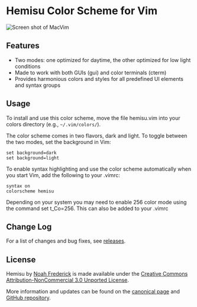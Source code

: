 Hemisu Color Scheme for Vim
===========================

![Screen shot of MacVim](http://farm7.static.flickr.com/6101/6342657394_209d6847e8_z.jpg)

Features
--------

- Two modes: one optimized for daytime, the other optimized for low light conditions
- Made to work with both GUIs (gui) and color terminals (cterm)
- Provides harmonious colors and styles for all predefined UI elements and syntax groups

Usage
-----

To install and use this color scheme, move the file hemisu.vim into your colors directory
(e.g., `~/.vim/colors/`).

The color scheme comes in two flavors, dark and light. To toggle between the two modes,
set the background in Vim:

	set background=dark
	set background=light

To enable syntax highlighting and use the color scheme automatically when you start Vim,
add the following to your .vimrc:

	syntax on
	colorscheme hemisu
	
Depending on your system you may need to enable 256 color mode using the command set t_Co=256. This can also be added to your .vimrc

Change Log
----------

For a list of changes and bug fixes, see [releases][0].

[0]: https://github.com/noahfrederick/vim-hemisu/releases

License
-------

Hemisu by [Noah Frederick][1] is made available under the
[Creative Commons Attribution-NonCommercial 3.0 Unported License][2].

[1]: http://noahfrederick.com/
[2]: http://creativecommons.org/licenses/by-nc/3.0/

More information and updates can be found on the [canonical page][3]
and [GitHub repository][4].

[3]: http://noahfrederick.com/vim-color-scheme-hemisu/
[4]: https://github.com/noahfrederick/vim-hemisu

